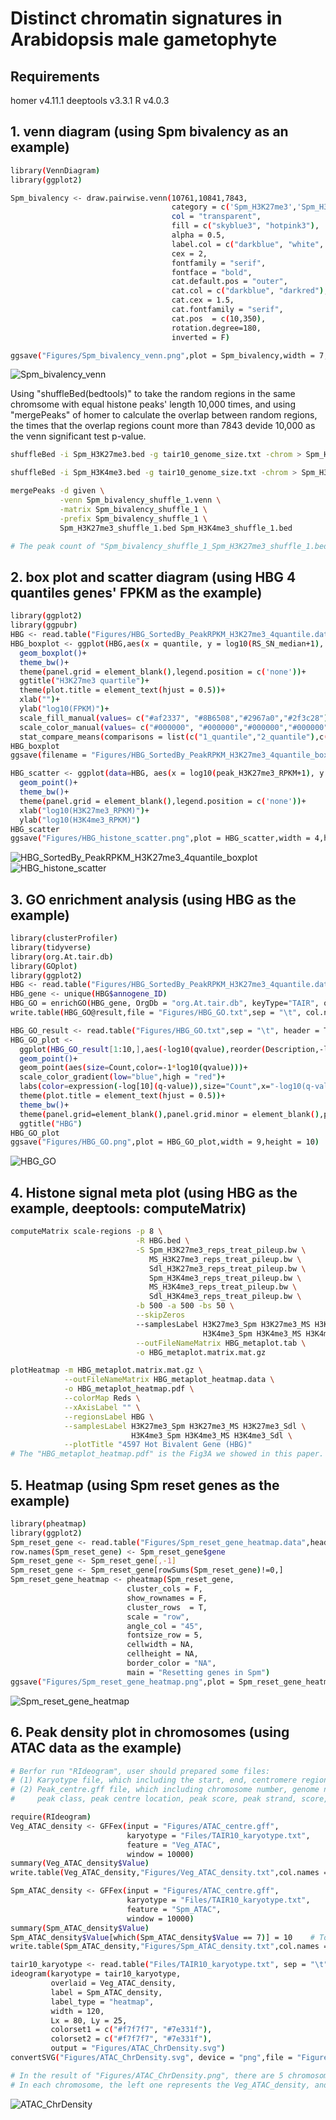 # Distinct chromatin signatures in Arabidopsis male gametophyte

## Requirements
homer v4.11.1
deeptools v3.3.1
R v4.0.3


## 1. venn diagram (using Spm bivalency as an example)
```bash
library(VennDiagram)
library(ggplot2)

Spm_bivalency <- draw.pairwise.venn(10761,10841,7843,
                                    category = c('Spm_H3K27me3','Spm_H3K4me3'),
                                    col = "transparent",
                                    fill = c("skyblue3", "hotpink3"),
                                    alpha = 0.5,
                                    label.col = c("darkblue", "white", "darkred"),
                                    cex = 2,
                                    fontfamily = "serif",
                                    fontface = "bold",
                                    cat.default.pos = "outer",
                                    cat.col = c("darkblue", "darkred"),
                                    cat.cex = 1.5,
                                    cat.fontfamily = "serif",
                                    cat.pos  = c(10,350),
                                    rotation.degree=180,
                                    inverted = F)

ggsave("Figures/Spm_bivalency_venn.png",plot = Spm_bivalency,width = 7,height = 7)
```
![Spm_bivalency_venn](https://github.com/Blairewen/Arabidopsis-Pollen/blob/main/Figures/Spm_bivalency_venn.png)

Using "shuffleBed(bedtools)" to take the random regions in the same chromsome with equal histone peaks' length 10,000 times, and using "mergePeaks" of homer to calculate the overlap between random  regions, the times that the overlap regions count more than 7843 devide 10,000 as the venn significant test p-value.

```bash
shuffleBed -i Spm_H3K27me3.bed -g tair10_genome_size.txt -chrom > Spm_H3K27me3_shuffle_1.bed

shuffleBed -i Spm_H3K4me3.bed -g tair10_genome_size.txt -chrom > Spm_H3K4me3_shuffle_1.bed

mergePeaks -d given \
           -venn Spm_bivalency_shuffle_1.venn \
           -matrix Spm_bivalency_shuffle_1 \
           -prefix Spm_bivalency_shuffle_1 \
           Spm_H3K27me3_shuffle_1.bed Spm_H3K4me3_shuffle_1.bed

# The peak count of "Spm_bivalency_shuffle_1_Spm_H3K27me3_shuffle_1.bed_Spm_H3K4me3_shuffle_1.bed" is the overlap of the 1st shuffle.
```

## 2. box plot and scatter diagram (using HBG 4 quantiles genes' FPKM as the example)
```bash
library(ggplot2)
library(ggpubr)
HBG <- read.table("Figures/HBG_SortedBy_PeakRPKM_H3K27me3_4quantile.data",sep = "\t",header = T,quote = "")
HBG_boxplot <- ggplot(HBG,aes(x = quantile, y = log10(RS_SN_median+1), fill = quantile)) + 
  geom_boxplot()+
  theme_bw()+
  theme(panel.grid = element_blank(),legend.position = c('none'))+
  ggtitle("H3K27me3 quartile")+
  theme(plot.title = element_text(hjust = 0.5))+
  xlab("")+
  ylab("log10(FPKM)")+
  scale_fill_manual(values= c("#af2337", "#8B6508","#2967a0","#2f3c28"))+
  scale_color_manual(values= c("#000000", "#000000","#000000","#000000"))+
  stat_compare_means(comparisons = list(c("1_quantile","2_quantile"),c("2_quantile","3_quantile"),c("3_quantile","4_quantile")))
HBG_boxplot
ggsave(filename = "Figures/HBG_SortedBy_PeakRPKM_H3K27me3_4quantile_boxplot.png",plot = HBG_boxplot,width = 6,height = 9)

HBG_scatter <- ggplot(data=HBG, aes(x = log10(peak_H3K27me3_RPKM+1), y = log10(peak_H3K4me3_RPKM+1))) + 
  geom_point()+ 
  theme_bw()+
  theme(panel.grid = element_blank(),legend.position = c('none'))+
  xlab("log10(H3K27me3_RPKM)")+
  ylab("log10(H3K4me3_RPKM)")
HBG_scatter
ggsave("Figures/HBG_histone_scatter.png",plot = HBG_scatter,width = 4,height = 4)
```
![HBG_SortedBy_PeakRPKM_H3K27me3_4quantile_boxplot](https://github.com/Blairewen/Arabidopsis-Pollen/blob/main/Figures/HBG_SortedBy_PeakRPKM_H3K27me3_4quantile_boxplot.png)
![HBG_histone_scatter](https://github.com/Blairewen/Arabidopsis-Pollen/blob/main/Figures/HBG_histone_scatter.png)

## 3. GO enrichment analysis (using HBG as the example)
```bash
library(clusterProfiler)
library(tidyverse)
library(org.At.tair.db)
library(GOplot)
library(ggplot2)
HBG <- read.table("Figures/HBG_SortedBy_PeakRPKM_H3K27me3_4quantile.data",sep = "\t",header = T,quote = "")
HBG_gene <- unique(HBG$annogene_ID)
HBG_GO = enrichGO(HBG_gene, OrgDb = "org.At.tair.db", keyType="TAIR", ont="BP",qvalueCutoff = 0.1)
write.table(HBG_GO@result,file = "Figures/HBG_GO.txt",sep = "\t", col.names = T, row.names = F,quote = F)

HBG_GO_result <- read.table("Figures/HBG_GO.txt",sep = "\t", header = T, quote = "")
HBG_GO_plot <- 
  ggplot(HBG_GO_result[1:10,],aes(-log10(qvalue),reorder(Description,-log10(qvalue)))) +
  geom_point()+
  geom_point(aes(size=Count,color=-1*log10(qvalue)))+
  scale_color_gradient(low="blue",high = "red")+
  labs(color=expression(-log[10](q-value)),size="Count",x="-log10(q-value)",y="GO Term")+
  theme(plot.title = element_text(hjust = 0.5))+
  theme_bw()+
  theme(panel.grid=element_blank(),panel.grid.minor = element_blank(),panel.background = element_blank(), axis.line = element_line(colour = "black"))+
  ggtitle("HBG")
HBG_GO_plot
ggsave("Figures/HBG_GO.png",plot = HBG_GO_plot,width = 9,height = 10)
```
![HBG_GO](https://github.com/Blairewen/Arabidopsis-Pollen/blob/main/Figures/HBG_GO.png)

## 4. Histone signal meta plot (using HBG as the example, deeptools: computeMatrix)
```bash
computeMatrix scale-regions -p 8 \
                            -R HBG.bed \
                            -S Spm_H3K27me3_reps_treat_pileup.bw \
                               MS_H3K27me3_reps_treat_pileup.bw \
                               Sdl_H3K27me3_reps_treat_pileup.bw \
                               Spm_H3K4me3_reps_treat_pileup.bw \
                               MS_H3K4me3_reps_treat_pileup.bw \
                               Sdl_H3K4me3_reps_treat_pileup.bw \
                            -b 500 -a 500 -bs 50 \
                            --skipZeros 
                            --samplesLabel H3K27me3_Spm H3K27me3_MS H3K27me3_Sdl \  
                                           H3K4me3_Spm H3K4me3_MS H3K4me3_Sdl \
                            --outFileNameMatrix HBG_metaplot.tab \
                            -o HBG_metaplot.matrix.mat.gz

plotHeatmap -m HBG_metaplot.matrix.mat.gz \
            --outFileNameMatrix HBG_metaplot_heatmap.data \
            -o HBG_metaplot_heatmap.pdf \
            --colorMap Reds \
            --xAxisLabel "" \
            --regionsLabel HBG \
            --samplesLabel H3K27me3_Spm H3K27me3_MS H3K27me3_Sdl \
                           H3K4me3_Spm H3K4me3_MS H3K4me3_Sdl \
            --plotTitle "4597 Hot Bivalent Gene (HBG)"
# The "HBG_metaplot_heatmap.pdf" is the Fig3A we showed in this paper.
```

## 5. Heatmap (using Spm reset genes as the example)
```bash
library(pheatmap)
library(ggplot2)
Spm_reset_gene <- read.table("Figures/Spm_reset_gene_heatmap.data",header = T,sep = "\t",quote = "")
row.names(Spm_reset_gene) <- Spm_reset_gene$gene
Spm_reset_gene <- Spm_reset_gene[,-1]
Spm_reset_gene <- Spm_reset_gene[rowSums(Spm_reset_gene)!=0,]
Spm_reset_gene_heatmap <- pheatmap(Spm_reset_gene,
                          cluster_cols = F,
                          show_rownames = F,
                          cluster_rows  = T,
                          scale = "row",
                          angle_col = "45",
                          fontsize_row = 5,
                          cellwidth = NA,
                          cellheight = NA,
                          border_color = "NA",
                          main = "Resetting genes in Spm")
ggsave("Figures/Spm_reset_gene_heatmap.png",plot = Spm_reset_gene_heatmap,width = 10,height = 5)
```
![Spm_reset_gene_heatmap](https://github.com/Blairewen/Arabidopsis-Pollen/blob/main/Figures/Spm_reset_gene_heatmap.png)

## 6. Peak density plot in chromosomes (using ATAC data as the example)
```bash
# Berfor run "RIdeogram", user should prepared some files:
# (1) Karyotype file, which including the start, end, centromere region of each chromosome;
# (2) Peak_centre.gff file, which including chromosome number, genome name, 
#     peak class, peak centre location, peak score, peak strand, score, peak source.

require(RIdeogram)
Veg_ATAC_density <- GFFex(input = "Figures/ATAC_centre.gff", 
                          karyotype = "Files/TAIR10_karyotype.txt", 
                          feature = "Veg_ATAC", 
                          window = 10000)
summary(Veg_ATAC_density$Value)
write.table(Veg_ATAC_density,"Figures/Veg_ATAC_density.txt",col.names = TRUE,row.names = FALSE,quote = FALSE,sep = "\t")

Spm_ATAC_density <- GFFex(input = "Figures/ATAC_centre.gff", 
                          karyotype = "Files/TAIR10_karyotype.txt", 
                          feature = "Spm_ATAC", 
                          window = 10000)
summary(Spm_ATAC_density$Value)
Spm_ATAC_density$Value[which(Spm_ATAC_density$Value == 7)] = 10    # To make sure the color gradient is consistent with Spm 
write.table(Spm_ATAC_density,"Figures/Spm_ATAC_density.txt",col.names = TRUE,row.names = FALSE,quote = FALSE,sep = "\t")

tair10_karyotype <- read.table("Files/TAIR10_karyotype.txt", sep = "\t", header = T, stringsAsFactors = F)
ideogram(karyotype = tair10_karyotype, 
         overlaid = Veg_ATAC_density, 
         label = Spm_ATAC_density, 
         label_type = "heatmap", 
         width = 120, 
         Lx = 80, Ly = 25, 
         colorset1 = c("#f7f7f7", "#7e331f"), 
         colorset2 = c("#f7f7f7", "#7e331f"),
         output = "Figures/ATAC_ChrDensity.svg") 
convertSVG("Figures/ATAC_ChrDensity.svg", device = "png",file = "Figures/ATAC_ChrDensity.png")

# In the result of "Figures/ATAC_ChrDensity.png", there are 5 chromosomes. 
# In each chromosome, the left one represents the Veg_ATAC_density, and the right one represents the Spm_ATAC_density.
```
![ATAC_ChrDensity](https://github.com/Blairewen/Arabidopsis-Pollen/blob/main/Figures/ATAC_ChrDensity.png)